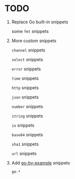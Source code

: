 # TODO

1. Replace Go built-in snippets

    some `fmt` snippets

2. More custom snippets

    `channel` snippets

    `select` snippets

    `error` snippets

    `time` snippets

    `http` snippets

    `json` snippets

    `number` snippets

    `string` snippets

    `io` snippets

    `base64` snippets

    `sha1` snippets

    `url` snippets

3. Add [go-by-example](https://github.com/doggy8088/go-by-example) snippets

    `ge-*`